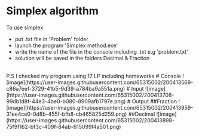 # Simplex algorithm
To use simplex
<ul>
  <li>put .txt file in 'Problem' folder</li>
  <li>launch the program 'Simplex method.exe'</li>
  <li>write the name of the file in the console including .txt
	e.g 'problem.txt'</li>
  <li>solution will be saved in the folders Decimal & Fraction</li>
</ul>
<br/>
P.S I checked my program using 17 LP including homeworks	
# Console
![image](https://user-images.githubusercontent.com/65315002/200413569-c86a7eef-3729-41b5-9d39-a784ba9a551a.png)
# Input
![image](https://user-images.githubusercontent.com/65315002/200413708-99db1d8f-44e3-4be0-b080-8909afb1797e.png)
# Output
##Fraction
![image](https://user-images.githubusercontent.com/65315002/200413959-31ee4ce0-0d8b-455f-bfb8-cb465825d259.png)
##Decimal
![image](https://user-images.githubusercontent.com/65315002/200413898-75f9f162-bf3c-409f-84ab-615099f4a501.png)
